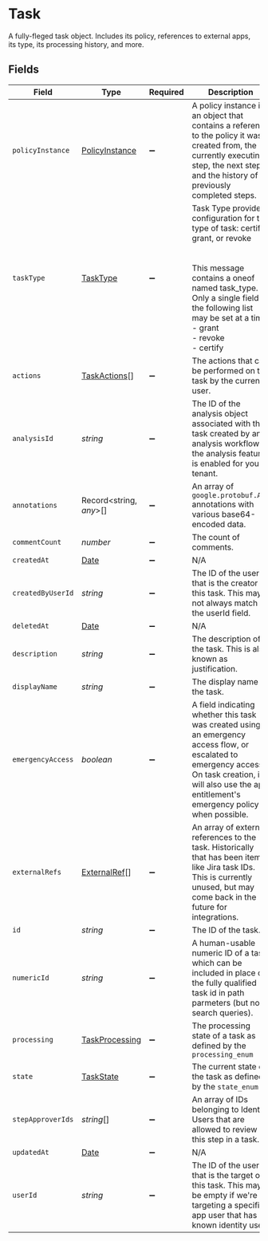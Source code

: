 # Task

 A fully-fleged task object. Includes its policy, references to external apps, its type, its processing history, and more.



## Fields

| Field                                                                                                                                                                                                                                | Type                                                                                                                                                                                                                                 | Required                                                                                                                                                                                                                             | Description                                                                                                                                                                                                                          |
| ------------------------------------------------------------------------------------------------------------------------------------------------------------------------------------------------------------------------------------ | ------------------------------------------------------------------------------------------------------------------------------------------------------------------------------------------------------------------------------------ | ------------------------------------------------------------------------------------------------------------------------------------------------------------------------------------------------------------------------------------ | ------------------------------------------------------------------------------------------------------------------------------------------------------------------------------------------------------------------------------------ |
| `policyInstance`                                                                                                                                                                                                                     | [PolicyInstance](../../models/shared/policyinstance.md)                                                                                                                                                                              | :heavy_minus_sign:                                                                                                                                                                                                                   |  A policy instance is an object that contains a reference to the policy it was created from, the currently executing step, the next steps, and the history of previously completed steps.<br/>                                       |
| `taskType`                                                                                                                                                                                                                           | [TaskType](../../models/shared/tasktype.md)                                                                                                                                                                                          | :heavy_minus_sign:                                                                                                                                                                                                                   |  Task Type provides configuration for the type of task: certify, grant, or revoke<br/><br/><br/>This message contains a oneof named task_type. Only a single field of the following list may be set at a time:<br/>  - grant<br/>  - revoke<br/>  - certify<br/> |
| `actions`                                                                                                                                                                                                                            | [TaskActions](../../models/shared/taskactions.md)[]                                                                                                                                                                                  | :heavy_minus_sign:                                                                                                                                                                                                                   |  The actions that can be performed on the task by the current user.<br/>                                                                                                                                                             |
| `analysisId`                                                                                                                                                                                                                         | *string*                                                                                                                                                                                                                             | :heavy_minus_sign:                                                                                                                                                                                                                   |  The ID of the analysis object associated with this task created by an analysis workflow if the analysis feature is enabled for your tenant.<br/>                                                                                    |
| `annotations`                                                                                                                                                                                                                        | Record<string, *any*>[]                                                                                                                                                                                                              | :heavy_minus_sign:                                                                                                                                                                                                                   |  An array of `google.protobuf.Any` annotations with various base64-encoded data.<br/>                                                                                                                                                |
| `commentCount`                                                                                                                                                                                                                       | *number*                                                                                                                                                                                                                             | :heavy_minus_sign:                                                                                                                                                                                                                   |  The count of comments.<br/>                                                                                                                                                                                                         |
| `createdAt`                                                                                                                                                                                                                          | [Date](https://developer.mozilla.org/en-US/docs/Web/JavaScript/Reference/Global_Objects/Date)                                                                                                                                        | :heavy_minus_sign:                                                                                                                                                                                                                   | N/A                                                                                                                                                                                                                                  |
| `createdByUserId`                                                                                                                                                                                                                    | *string*                                                                                                                                                                                                                             | :heavy_minus_sign:                                                                                                                                                                                                                   |  The ID of the user that is the creator of this task. This may not always match the userId field.<br/>                                                                                                                               |
| `deletedAt`                                                                                                                                                                                                                          | [Date](https://developer.mozilla.org/en-US/docs/Web/JavaScript/Reference/Global_Objects/Date)                                                                                                                                        | :heavy_minus_sign:                                                                                                                                                                                                                   | N/A                                                                                                                                                                                                                                  |
| `description`                                                                                                                                                                                                                        | *string*                                                                                                                                                                                                                             | :heavy_minus_sign:                                                                                                                                                                                                                   |  The description of the task. This is also known as justification.<br/>                                                                                                                                                              |
| `displayName`                                                                                                                                                                                                                        | *string*                                                                                                                                                                                                                             | :heavy_minus_sign:                                                                                                                                                                                                                   |  The display name of the task.<br/>                                                                                                                                                                                                  |
| `emergencyAccess`                                                                                                                                                                                                                    | *boolean*                                                                                                                                                                                                                            | :heavy_minus_sign:                                                                                                                                                                                                                   |  A field indicating whether this task was created using an emergency access flow, or escalated to emergency access. On task creation, it will also use the app entitlement's emergency policy when possible.<br/>                    |
| `externalRefs`                                                                                                                                                                                                                       | [ExternalRef](../../models/shared/externalref.md)[]                                                                                                                                                                                  | :heavy_minus_sign:                                                                                                                                                                                                                   |  An array of external references to the task. Historically that has been items like Jira task IDs. This is currently unused, but may come back in the future for integrations.<br/>                                                  |
| `id`                                                                                                                                                                                                                                 | *string*                                                                                                                                                                                                                             | :heavy_minus_sign:                                                                                                                                                                                                                   |  The ID of the task.<br/>                                                                                                                                                                                                            |
| `numericId`                                                                                                                                                                                                                          | *string*                                                                                                                                                                                                                             | :heavy_minus_sign:                                                                                                                                                                                                                   |  A human-usable numeric ID of a task which can be included in place of the fully qualified task id in path parmeters (but not search queries).<br/>                                                                                  |
| `processing`                                                                                                                                                                                                                         | [TaskProcessing](../../models/shared/taskprocessing.md)                                                                                                                                                                              | :heavy_minus_sign:                                                                                                                                                                                                                   |  The processing state of a task as defined by the `processing_enum`<br/>                                                                                                                                                             |
| `state`                                                                                                                                                                                                                              | [TaskState](../../models/shared/taskstate.md)                                                                                                                                                                                        | :heavy_minus_sign:                                                                                                                                                                                                                   |  The current state of the task as defined by the `state_enum`<br/>                                                                                                                                                                   |
| `stepApproverIds`                                                                                                                                                                                                                    | *string*[]                                                                                                                                                                                                                           | :heavy_minus_sign:                                                                                                                                                                                                                   |  An array of IDs belonging to Identity Users that are allowed to review this step in a task.<br/>                                                                                                                                    |
| `updatedAt`                                                                                                                                                                                                                          | [Date](https://developer.mozilla.org/en-US/docs/Web/JavaScript/Reference/Global_Objects/Date)                                                                                                                                        | :heavy_minus_sign:                                                                                                                                                                                                                   | N/A                                                                                                                                                                                                                                  |
| `userId`                                                                                                                                                                                                                             | *string*                                                                                                                                                                                                                             | :heavy_minus_sign:                                                                                                                                                                                                                   |  The ID of the user that is the target of this task. This may be empty if we're targeting a specific app user that has no known identity user.<br/>                                                                                  |
